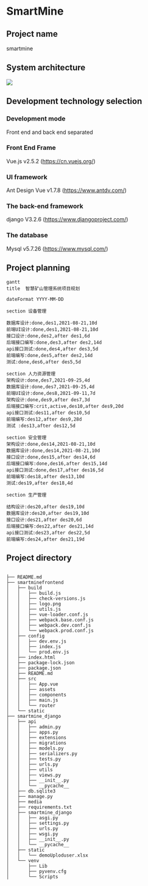 # SmartMine







## Project name

smartmine

## System architecture

![](https://cdn.jsdelivr.net/gh/wkif/ImageHosting@master/kif_img/20211026122820.png)



## Development technology selection

### Development mode

Front end and back end separated



### Front End Frame

Vue.js v2.5.2  (https://cn.vuejs.org/)

### UI framework

Ant Design Vue  v1.7.8 (https://www.antdv.com/)



### The back-end framework

django V3.2.6 (https://www.djangoproject.com/)



### The database

Mysql v5.7.26 (https://www.mysql.com/)



## Project planning

```mermaid
gantt
title  智慧矿山管理系统项目规划

dateFormat YYYY-MM-DD

section 设备管理

数据库设计:done,des1,2021-08-21,10d
前端UI设计:done,des1,2021-08-21,10d
接口设计:done,des2,after des1,6d
后端接口编写:done,des3,after des2,14d
api接口测试:done,des4,after des3,5d
前端编写:done,des5,after des2,14d
测试:done,des6,after des5,5d

section 人力资源管理
架构设计:done,des7,2021-09-25,4d
数据库设计:done,des7,2021-09-25,4d
前端UI设计:done,des8,2021-09-11,7d
架构设计:done,des9,after des7,3d
后端接口编写:crit,active,des10,after des9,20d
api接口测试:des11,after des10,5d
前端编写:des12,after des9,28d
测试 :des13,after des12,5d

section 安全管理
架构设计:done,des14,2021-08-21,10d
数据库设计:done,des14,2021-08-21,10d
接口设计:done,des15,after des14,6d
后端接口编写:done,des16,after des15,14d
api接口测试:done,des17,after des16,5d
前端编写:des18,after des13,10d
测试:des19,after des18,4d

section 生产管理

结构设计:des20,after des19,10d
数据库设计:des20,after des19,10d
接口设计:des21,after des20,6d
后端接口编写:des22,after des21,14d
api接口测试:des23,after des22,5d
前端编写:des24,after des21,19d

```





## Project directory



```

├── README.md
├── smartminefrontend
│   ├── build
│   │   ├── build.js
│   │   ├── check-versions.js
│   │   ├── logo.png
│   │   ├── utils.js
│   │   ├── vue-loader.conf.js
│   │   ├── webpack.base.conf.js
│   │   ├── webpack.dev.conf.js
│   │   └── webpack.prod.conf.js
│   ├── config
│   │   ├── dev.env.js
│   │   ├── index.js
│   │   └── prod.env.js
│   ├── index.html
│   ├── package-lock.json
│   ├── package.json
│   ├── README.md
│   ├── src
│   │   ├── App.vue
│   │   ├── assets
│   │   ├── components
│   │   ├── main.js
│   │   └── router
│   └── static
├── smartmine_django
│   ├── api
│   │   ├── admin.py
│   │   ├── apps.py
│   │   ├── extensions
│   │   ├── migrations
│   │   ├── models.py
│   │   ├── serializers.py
│   │   ├── tests.py
│   │   ├── urls.py
│   │   ├── utils
│   │   ├── views.py
│   │   ├── __init__.py
│   │   └── __pycache__
│   ├── db.sqlite3
│   ├── manage.py
│   ├── media
│   ├── requirements.txt
│   ├── smartmine_django
│   │   ├── asgi.py
│   │   ├── settings.py
│   │   ├── urls.py
│   │   ├── wsgi.py
│   │   ├── __init__.py
│   │   └── __pycache__
│   ├── static
│   │   └── demoUploduser.xlsx
│   └── venv
│       ├── Lib
│       ├── pyvenv.cfg
│       └── Scripts

```

